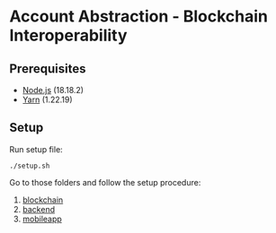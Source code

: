 # Account Abstraction - Blockchain Interoperability

## Prerequisites

* [Node.js](https://nodejs.org/en/) (18.18.2)
* [Yarn](https://yarnpkg.com/) (1.22.19)

## Setup

Run setup file:

```shell
./setup.sh
```

Go to those folders and follow the setup procedure:
1. [blockchain](blockchain)
2. [backend](backend)
3. [mobileapp](mobileapp)